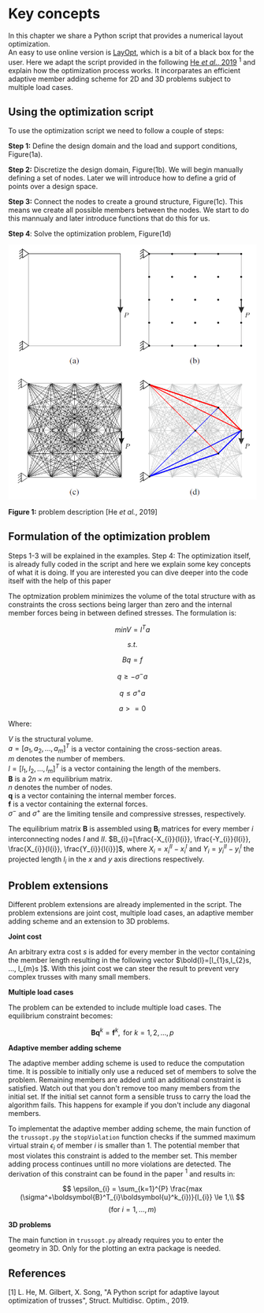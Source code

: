 # Key concepts

In this chapter we share a Python script that provides a numerical layout optimization.  
An easy to use online version is [LayOpt](https://www.layopt.com/truss), which is a bit of a black box for the user. Here we adapt the script provided in the following [He *et al.*, 2019](https://link.springer.com/article/10.1007/s00158-019-02226-6) $^1$ and explain how the optimization process works. It incorparates an efficient adaptive member adding scheme for 2D and 3D problems subject to multiple load cases.

## Using the optimization script
To use the optimization script we need to follow a couple of steps:

**Step 1:** Define the design domain and the load and support conditions, Figure(1a). 

**Step 2:** Discretize the design domain, Figure(1b). We will begin manually defining a set of nodes. Later we will introduce how to define a grid of points over a design space.

**Step 3:** Connect the nodes to create a ground structure, Figure(1c). This means we create all possible members between the nodes. We start to do this mannualy and later introduce functions that do this for us.

**Step 4**: Solve the optimization problem, Figure(1d)

![Problem Description](figures/fig1_problemdescription.png)

**Figure 1:** problem description \[He *et al.*, 2019\] 

## Formulation of the optimization problem

Steps 1-3 will be explained in the examples. Step 4: The optimization itself, is already fully coded in the script and here we explain some key concepts of what it is doing. If you are interested you can dive deeper into the code itself with the help of this paper

The optmization problem minimizes the volume of the total structure with as constraints the cross sections being larger than zero and the internal member forces being in between defined stresses.
The formulation is:

$$
minV = l^T a
$$

$$
s.t.
$$

$$
B q = f
$$

$$
q \ge - \sigma^- a
$$

$$
q \le \sigma^+ a
$$

$$
a>=0
$$

Where: 
 
$V$ is the structural volume.  
$a = [a_{1}, a_{2}, ..., a_{m}]^T$ is a vector containing the cross-section areas.  
$m$ denotes the number of members.  
$l = [l_{1}, l_{2}, ..., l_{m}]^T$ is a vector containing the length of the members.  
$\boldsymbol{B}$ is a $2n \times m$ equilibrium matrix.  
$n$ denotes the number of nodes.  
$\boldsymbol{q}$ is a vector containing the internal member forces.  
$\boldsymbol{f}$ is a vector containing the external forces.  
$\sigma^-$ and $\sigma^+$ are the limiting tensile and compressive stresses, respectively.

The equilibrium matrix $\boldsymbol{B}$ is assembled using $\boldsymbol{B}_{i}$ matrices for every member $i$ interconnecting nodes $I$ and $II$.
$B_{i}=[\frac{-X_{i}}{l{i}}, \frac{-Y_{i}}{l{i}}, \frac{X_{i}}{l{i}}, \frac{Y_{i}}{l{i}}]$, where $X_{i}=x_{i}^{II}-x_{i}^{I}$ and $Y_{i}=y_{i}^{II}-y_{i}^{I}$ the projected length $l_{i}$ in the $x$ and $y$ axis directions respectively. 


## Problem extensions

Different problem extensions are already implemented in the script. The problem extensions are joint cost, multiple load cases, an adaptive member adding scheme and an extension to 3D problems. 

**Joint cost**

An arbitrary extra cost $s$ is added for every member in the vector containing the member length resulting in the following vector $\bold{l}=[l_{1}s,l_{2}s, ..., l_{m}s ]$. With this joint cost we can steer the result to prevent very complex trusses with many small members. 

**Multiple load cases**

The problem can be extended to include multiple load cases. The equilibrium constraint becomes:


$$
\boldsymbol{B} \boldsymbol{q}^k = \boldsymbol{f}^k, \text{ for } k=1, 2, ..., p
$$

**Adaptive member adding scheme**

The adaptive member adding scheme is used to reduce the computation time. It is possible to initially only use a reduced set of members to solve the problem. Remaining members are added until an additional constraint is satisfied. Watch out that you don't remove too many members from the initial set. If the initial set cannot form a sensible truss to carry the load the algorithm fails. This happens for example if you don't include any diagonal members.

To implementat the adaptive member adding scheme, the main function of the ``trussopt.py`` the ``stopViolation`` function checks if the summed maximum virtual strain $\epsilon_{i}$ of member $i$ is smaller than 1. The potential member that most violates this constraint is added to the member set. This member adding process continues untill no more violations are detected. The derivation of this constraint can be found in the paper $^1$ and results in:

$$
\epsilon_{i} = \sum_{k=1}^{P} \frac{max (\sigma^+\boldsymbol{B}^T_{i}\boldsymbol{u}^k_{i})}{l_{i}} \le 1,\\
$$
$$
(\text{for}\ i = 1, ..., m)
$$

**3D problems**

The main function in ``trussopt.py`` already requires you to enter the geometry in 3D. Only for the plotting an extra package is needed.


## References


[1] L. He, M. Gilbert, X. Song, "A Python script for adaptive layout optimization of trusses", Struct. Multidisc. Optim., 2019.
